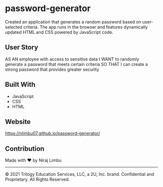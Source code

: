 # password-generator

Created an application that generates a random password based on user-selected criteria. The app runs in the browser and features dynamically updated HTML and CSS powered by JavaScript code.

## User Story

AS AN employee with access to sensitive data
I WANT to randomly generate a password that meets certain criteria
SO THAT I can create a strong password that provides greater security

## Built With

- JavaScript
- CSS
- HTML

## Website

https://nlimbu07.github.io/password-generator/

## Contribution

Made with ❤️ by Niraj Limbu

-----
© 2021 Trilogy Education Services, LLC, a 2U, Inc. brand. Confidential and Proprietary. All Rights Reserved.
